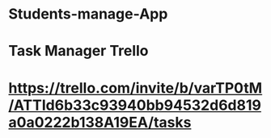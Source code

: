 # Students-manage-App

# Task Manager Trello 
# https://trello.com/invite/b/varTP0tM/ATTId6b33c93940bb94532d6d819a0a0222b138A19EA/tasks
